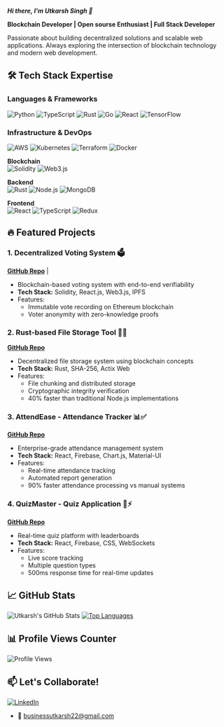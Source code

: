 ***Hi there, I'm Utkarsh Singh 👋***

**Blockchain Developer | Open sourse Enthusiast | Full Stack Developer**

Passionate about building decentralized solutions and scalable web applications. Always exploring the intersection of blockchain technology and modern web development.

## 🛠 Tech Stack Expertise


### Languages & Frameworks
![Python](https://img.shields.io/badge/-Python-0D1117?style=flat&logo=python)
![TypeScript](https://img.shields.io/badge/-TypeScript-0D1117?style=flat&logo=typescript)
![Rust](https://img.shields.io/badge/-Rust-0D1117?style=flat&logo=rust)
![Go](https://img.shields.io/badge/-Golang-0D1117?style=flat&logo=go)
![React](https://img.shields.io/badge/-React-0D1117?style=flat&logo=react)
![TensorFlow](https://img.shields.io/badge/-TensorFlow-0D1117?style=flat&logo=tensorflow)

### Infrastructure & DevOps
![AWS](https://img.shields.io/badge/-AWS-0D1117?style=flat&logo=amazon-aws)
![Kubernetes](https://img.shields.io/badge/-Kubernetes-0D1117?style=flat&logo=kubernetes)
![Terraform](https://img.shields.io/badge/-Terraform-0D1117?style=flat&logo=terraform)
![Docker](https://img.shields.io/badge/-Docker-0D1117?style=flat&logo=docker)


**Blockchain**  
![Solidity](https://img.shields.io/badge/Solidity-363636?logo=solidity&logoColor=white)
![Web3.js](https://img.shields.io/badge/Web3.js-F16822?logo=web3.js&logoColor=white)

**Backend**  
![Rust](https://img.shields.io/badge/Rust-000000?logo=rust&logoColor=white)
![Node.js](https://img.shields.io/badge/Node.js-339933?logo=node.js&logoColor=white)
![MongoDB](https://img.shields.io/badge/MongoDB-47A248?logo=mongodb&logoColor=white)

**Frontend**  
![React](https://img.shields.io/badge/React-61DAFB?logo=react&logoColor=black)
![TypeScript](https://img.shields.io/badge/TypeScript-3178C6?logo=typescript&logoColor=white)
![Redux](https://img.shields.io/badge/Redux-764ABC?logo=redux&logoColor=white)


## 🔥 Featured Projects

### 1. Decentralized Voting System 🗳️
**[GitHub Repo](https://github.com/utkarsh-singh-1729/Decentralized-Voting-Systems)** | 
- Blockchain-based voting system with end-to-end verifiability
- **Tech Stack:** Solidity, React.js, Web3.js, IPFS
- Features: 
  - Immutable vote recording on Ethereum blockchain
  - Voter anonymity with zero-knowledge proofs
  

### 2. Rust-based File Storage Tool 🦀💾
**[GitHub Repo](https://github.com/utkarsh-singh-1729/Rust-Based-File-Storage-Tool)** 
- Decentralized file storage system using blockchain concepts
- **Tech Stack:** Rust, SHA-256, Actix Web
- Features:
  - File chunking and distributed storage
  - Cryptographic integrity verification
  - 40% faster than traditional Node.js implementations

### 3. AttendEase - Attendance Tracker 📊✅
**[GitHub Repo](https://github.com/utkarsh-singh-1729/AttendEase)** 
- Enterprise-grade attendance management system
- **Tech Stack:** React, Firebase, Chart.js, Material-UI
- Features:
  - Real-time attendance tracking
  - Automated report generation
  - 90% faster attendance processing vs manual systems

### 4. QuizMaster - Quiz Application 🧠⚡
**[GitHub Repo](https://github.com/utkarsh-singh-1729/Quiz-Application-)**
- Real-time quiz platform with leaderboards
- **Tech Stack:** React, Firebase, CSS, WebSockets
- Features:
  - Live score tracking
  - Multiple question types
  - 500ms response time for real-time updates



 ## 📈 GitHub Stats

![Utkarsh's GitHub Stats](https://github-readme-stats.vercel.app/api?username=utkarsh-singh-1729&show_icons=true&theme=radical&hide_title=true)
[![Top Languages](https://github-readme-stats.vercel.app/api/top-langs/?username=utkarsh-singh-1729&layout=compact&theme=dark&cache_seconds=600)](https://github.com/utkarsh-singh-1729/github-readme-stats)


## 📊 Profile Views Counter 
![Profile Views](https://hits.sh/github.com/utkarsh-singh-1729.svg?style=flat&label=Profile%20Views&color=blue&labelColor=black)

## 📫 Let's Collaborate!
[![LinkedIn](https://img.shields.io/badge/LinkedIn-0077B5?style=flat&logo=linkedin&logoColor=white)](https://linkedin.com/in/utkarsh-singh1729)
- 📧 businessutkarsh22@gmail.com

